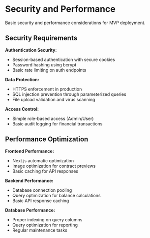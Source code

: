 # Security and Performance

Basic security and performance considerations for MVP deployment.

## Security Requirements

**Authentication Security:**
- Session-based authentication with secure cookies
- Password hashing using bcrypt
- Basic rate limiting on auth endpoints

**Data Protection:**
- HTTPS enforcement in production
- SQL injection prevention through parameterized queries
- File upload validation and virus scanning

**Access Control:**
- Simple role-based access (Admin/User)
- Basic audit logging for financial transactions

## Performance Optimization

**Frontend Performance:**
- Next.js automatic optimization
- Image optimization for contract previews
- Basic caching for API responses

**Backend Performance:**
- Database connection pooling
- Query optimization for balance calculations
- Basic API response caching

**Database Performance:**
- Proper indexing on query columns
- Query optimization for reporting
- Regular maintenance tasks
